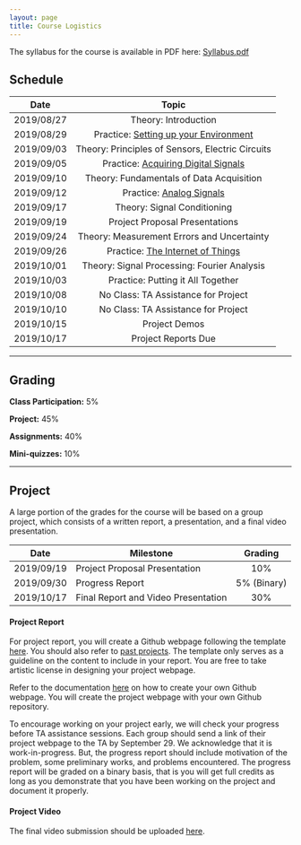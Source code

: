 ```yaml
---
layout: page
title: Course Logistics
---
```


The syllabus for the course is available in PDF here: [Syllabus.pdf](/12740/assets/syllabus.pdf)

## Schedule

| **Date**      | **Topic**     |
| ------------- |:----------------------------:| 
| 2019/08/27    | Theory: Introduction|       
| 2019/08/29    | Practice: [Setting up your Environment](/12740/tutorials/get-started.html)   |
| 2019/09/03    | Theory: Principles of Sensors, Electric Circuits|       
| 2019/09/05    | Practice: [Acquiring Digital Signals](/12740/tutorials/first-sensor.html)|
| 2019/09/10    | Theory: Fundamentals of Data Acquisition|       
| 2019/09/12    | Practice: [Analog Signals](/12740/tutorials/adc.html)   |
| 2019/09/17    | Theory: Signal Conditioning|       
| 2019/09/19    | Project Proposal Presentations  |
| 2019/09/24    | Theory: Measurement Errors and Uncertainty|       
| 2019/09/26    | Practice: [The Internet of Things](/12740/tutorials/openchirp.html)   |
| 2019/10/01    | Theory: Signal Processing: Fourier Analysis|       
| 2019/10/03    | Practice: Putting it All Together |
| 2019/10/08    | No Class: TA Assistance for Project|       
| 2019/10/10    | No Class: TA Assistance for Project |
| 2019/10/15    | Project Demos|       
| 2019/10/17    | Project Reports Due |

***

## Grading 

**Class Participation:** 5%

**Project:** 45%

**Assignments:** 40%

**Mini-quizzes:** 10%

***
## Project 
A large portion of the grades for the course will be based on a group project, which consists of a written report, a presentation, and a final video presentation.

| **Date**      | **Milestone**     | Grading|
| ------------- |----------------------------|:------------:| 
|   2019/09/19| Project Proposal Presentation| 10%       |
|    2019/09/30| Progress Report    |  5% (Binary) |
|2019/10/17|Final Report and Video Presentation | 30%|

#### Project Report
For project report, you will create a Github webpage following the template [here](/12740/tutorials/template.html). You should also refer to [past projects](http://wiki.marioberges.com/courses/12-740/index.php?title=Main_Page). The template only serves as a guideline on the content to include in your report. You are free to take artistic license in designing your project webpage.

Refer to the documentation [here](https://pages.github.com) on how to create your own Github webpage. You will create the project webpage with your own Github repository. 

To encourage working on your project early, we will check your progress before TA assistance sessions. Each group should send a link of their project webpage to the TA by September 29. We acknowledge that it is work-in-progress. But, the progress report should include motivation of the problem, some preliminary works, and problems encountered. The progress report will be graded on a binary basis, that is you will get full credits as long as you demonstrate	that you have been working on the project and document it properly.  

#### Project Video
The final video submission should be uploaded [here](https://vimeo.com/groups/609557).  




